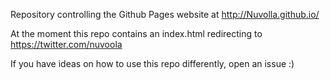 Repository controlling the Github Pages website at http://Nuvolla.github.io/

At the moment this repo contains an index.html redirecting to https://twitter.com/nuvoola

If you have ideas on how to use this repo differently, open an issue :)
